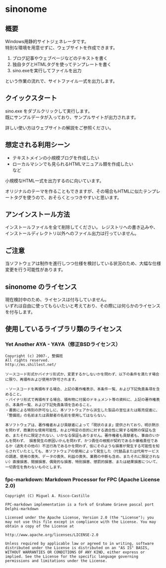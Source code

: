 # sinonome  

## 概要

Windows用静的サイトジェネレータです。  
特別な環境を用意せずに、ウェブサイトを作成できます。

1. ブログ記事やウェブページなどのテキストを書く  
2. 独自タグとHTMLタグを使ってテンプレートを書く  
3. sino.exeを実行してファイルを出力

という作業の流れで、サイトファイル一式を出力します。


## クイックスタート

sino.exe をダブルクリックして実行します。  
既にサンプルデータが入っており、サンプルサイトが出力されます。

詳しい使い方はウェブサイトの解説をご参照ください。


## 想定される利用シーン

- テキストメインの小規模ブログを作成したい
- ローカルマシンでも見られるHTMLマニュアル類を作成したい  
  など

小規模なHTML一式を出力するのに向いています。

オリジナルのテーマを作ることもできますが、その場合もHTMLに似たテンプレートタグを使うので、おそらくとっつきやすいと思います。


## アンインストール方法

インストールファイルを全て削除してください。
レジストリへの書き込みや、インストールディレクトリ以外へのファイル出力は行っていません。


## ご注意

当ソフトウェアは制作を進行しつつ仕様を検討している状況のため、大幅な仕様変更を行う可能性があります。


## sinonome のライセンス

現在検討中のため、ライセンスは付与していません。  
いずれは自由に使ってもらいたいと考えており、その際には何らかのライセンスを付与します。


## 使用しているライブラリ類のライセンス

### Yet Another AYA - YAYA（修正BSDライセンス）

```
Copyright (c) 2007-, 整備班  
All rights reserved.  
http://ms.shillest.net/

ソースコード形式かバイナリ形式か、変更するかしないかを問わず、以下の条件を満たす場合に限り、再頒布および使用が許可されます。

・ソースコードを再頒布する場合、上記の著作権表示、本条件一覧、および下記免責条項を含めること。  
・バイナリ形式で再頒布する場合、頒布物に付属のドキュメント等の資料に、上記の著作権表示、本条件一覧、および下記免責条項を含めること。  
・書面による特別の許可なしに、本ソフトウェアから派生した製品の宣伝または販売促進に、「整備班」の名前または貢献者の名前を使用してはならない。

本ソフトウェアは、著作権者および貢献者によって「現状のまま」提供されており、明示黙示を問わず、商業的な使用可能性、および特定の目的に対する適合性に関する暗黙の保証も含め、またそれに限定されない、いかなる保証もありません。著作権者も貢献者も、事由のいかんを問わず、 損害発生の原因いかんを問わず、かつ責任の根拠が契約であるか厳格責任であるか（過失その他の）不法行為であるかを問わず、仮にそのような損害が発生する可能性を知らされていたとしても、本ソフトウェアの使用によって発生した（代替品または代用サービスの調達、使用の喪失、データの喪失、利益の喪失、業務の中断も含め、またそれに限定されない）直接損害、間接損害、偶発的な損害、特別損害、懲罰的損害、または結果損害について、一切責任を負わないものとします。
```

### fpc-markdown: Markdown Processor for FPC (Apache License 2.0)

```
Copyright (C) Miguel A. Risco-Castillo

FPC-markdown implementation is a fork of Grahame Grieve pascal port Delphi-markdown

Licensed under the Apache License, Version 2.0 (the "License"); you may not use this file except in compliance with the License. You may obtain a copy of the License at

http://www.apache.org/licenses/LICENSE-2.0

Unless required by applicable law or agreed to in writing, software distributed under the License is distributed on an "AS IS" BASIS, WITHOUT WARRANTIES OR CONDITIONS OF ANY KIND, either express or implied. See the License for the specific language governing permissions and limitations under the License.

```
